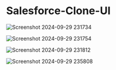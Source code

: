 # Salesforce-Clone-UI

![Screenshot 2024-09-29 231734](https://github.com/user-attachments/assets/3cee3e74-b86b-4a84-b043-1fe7d392b9ab)

![Screenshot 2024-09-29 231754](https://github.com/user-attachments/assets/3a48ba81-fdec-45fd-81ca-3176241a60c4)

![Screenshot 2024-09-29 231812](https://github.com/user-attachments/assets/ce8777ef-43b5-43c8-8721-823c1ed65fd6)

![Screenshot 2024-09-29 235808](https://github.com/user-attachments/assets/3d949c73-89e0-4f99-9118-ea0db4eb430b)



